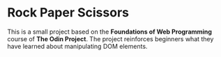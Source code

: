 # Rock Paper Scissors
This is a small project based on the **Foundations of Web Programming** course of **The Odin Project**. The project reinforces beginners what they have learned about manipulating DOM elements.